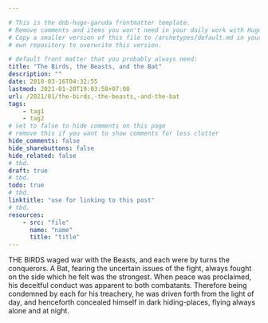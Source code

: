 ```yaml
---

# This is the dnb-hugo-garuda frontmatter template. 
# Remove comments and items you won't need in your daily work with Hugo.
# Copy a smaller version of this file to /archetypes/default.md in your
# own repository to overwrite this version.

# default front matter that you probably always need:
title: "The Birds, the Beasts, and the Bat"
description: ""
date: 2018-03-16T04:32:55
lastmod: 2021-01-20T19:03:58+07:00
url: /2021/01/the-birds,-the-beasts,-and-the-bat
tags:
    - tag1
    - tag2
# set to false to hide comments on this page
# remove this if you want to show comments for less clutter
hide_comments: false
hide_sharebuttons: false
hide_related: false
# tbd.
draft: true
# tbd.
todo: true
# tbd.
linktitle: "use for linking to this post"
# tbd.
resources:
    - src: "file"
      name: "name"
      title: "title"
---
```

THE BIRDS waged war with the Beasts, and each were by turns the conquerors. A Bat, fearing the uncertain issues of the fight, always fought on the side which he felt was the strongest. When peace was proclaimed, his deceitful conduct was apparent to both combatants. Therefore being condemned by each for his treachery, he was driven forth from the light of day, and henceforth concealed himself in dark hiding-places, flying always alone and at night.


